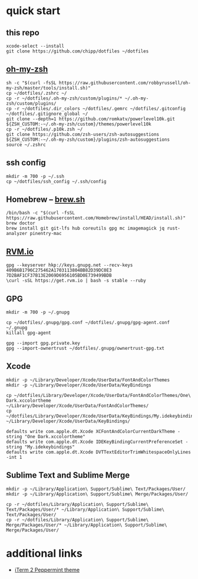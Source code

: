 # quick start

## this repo

```shell
xcode-select --install
git clone https://github.com/chipp/dotfiles ~/dotfiles
```

## [oh-my-zsh](https://github.com/robbyrussell/oh-my-zsh)

```shell
sh -c "$(curl -fsSL https://raw.githubusercontent.com/robbyrussell/oh-my-zsh/master/tools/install.sh)"
cp ~/dotfiles/.zshrc ~/
cp -r ~/dotfiles/.oh-my-zsh/custom/plugins/* ~/.oh-my-zsh/custom/plugins/
cp -r ~/dotfiles/.dir_colors ~/dotfiles/.gemrc ~/dotfiles/.gitconfig ~/dotfiles/.gitignore_global ~/
git clone --depth=1 https://github.com/romkatv/powerlevel10k.git ${ZSH_CUSTOM:-~/.oh-my-zsh/custom}/themes/powerlevel10k
cp -r ~/dotfiles/.p10k.zsh ~/
git clone https://github.com/zsh-users/zsh-autosuggestions ${ZSH_CUSTOM:-~/.oh-my-zsh/custom}/plugins/zsh-autosuggestions
source ~/.zshrc
```

## ssh config

```shell
mkdir -m 700 -p ~/.ssh
cp ~/dotfiles/ssh_config ~/.ssh/config
```

## Homebrew – [brew.sh](http://brew.sh)

```shell
/bin/bash -c "$(curl -fsSL https://raw.githubusercontent.com/Homebrew/install/HEAD/install.sh)"
brew doctor
brew install git git-lfs hub coreutils gpg mc imagemagick jq rust-analyzer pinentry-mac
```

## [RVM.io](https://rvm.io)

```shell
gpg --keyserver hkp://keys.gnupg.net --recv-keys 409B6B1796C275462A1703113804BB82D39DC0E3 7D2BAF1CF37B13E2069D6956105BD0E739499BDB
\curl -sSL https://get.rvm.io | bash -s stable --ruby
```

## GPG

```shell
mkdir -m 700 -p ~/.gnupg

cp ~/dotfiles/.gnupg/gpg.conf ~/dotfiles/.gnupg/gpg-agent.conf ~/.gnupg
killall gpg-agent

gpg --import gpg.private.key
gpg --import-ownertrust ~/dotfiles/.gnupg/ownertrust-gpg.txt
```

## Xcode

```shell
mkdir -p ~/Library/Developer/Xcode/UserData/FontAndColorThemes
mkdir -p ~/Library/Developer/Xcode/UserData/KeyBindings

cp ~/dotfiles/Library/Developer/Xcode/UserData/FontAndColorThemes/One\ Dark.xccolortheme ~/Library/Developer/Xcode/UserData/FontAndColorThemes/
cp ~/dotfiles/Library/Developer/Xcode/UserData/KeyBindings/My.idekeybindings ~/Library/Developer/Xcode/UserData/KeyBindings/

defaults write com.apple.dt.Xcode XCFontAndColorCurrentDarkTheme -string "One Dark.xccolortheme"
defaults write com.apple.dt.Xcode IDEKeyBindingCurrentPreferenceSet -string "My.idekeybindings"
defaults write com.apple.dt.Xcode DVTTextEditorTrimWhitespaceOnlyLines -int 1
```

## Sublime Text and Sublime Merge

```shell
mkdir -p ~/Library/Application\ Support/Sublime\ Text/Packages/User/
mkdir -p ~/Library/Application\ Support/Sublime\ Merge/Packages/User/

cp -r ~/dotfiles/Library/Application\ Support/Sublime\ Text/Packages/User/* ~/Library/Application\ Support/Sublime\ Text/Packages/User/
cp -r ~/dotfiles/Library/Application\ Support/Sublime\ Merge/Packages/User/* ~/Library/Application\ Support/Sublime\ Merge/Packages/User/
```

# additional links

- [iTerm 2 Peppermint theme](https://github.com/dotzero/iTerm-2-Peppermint)
